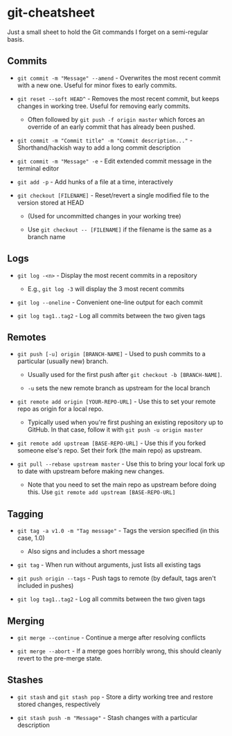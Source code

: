 # git-cheatsheet

Just a small sheet to hold the Git commands I forget on a semi-regular basis.

## Commits

- `git commit -m "Message" --amend` - Overwrites the most recent commit with a new one. Useful for minor fixes to early commits.

- `git reset --soft HEAD^` - Removes the most recent commit, but keeps changes in working tree. Useful for removing early commits.

    - Often followed by `git push -f origin master` which forces an override of an early commit that has already been pushed.

- `git commit -m "Commit title" -m "Commit description..."` - Shorthand/hackish way to add a long commit description

- `git commit -m "Message" -e` - Edit extended commit message in the terminal editor

- `git add -p` - Add hunks of a file at a time, interactively

- `git checkout [FILENAME]` - Reset/revert a single modified file to the version stored at HEAD

    - (Used for uncommitted changes in your working tree)

    - Use `git checkout -- [FILENAME]` if the filename is the same as a branch name

## Logs

- `git log -<n>` - Display the <n> most recent commits in a repository

    - E.g., `git log -3` will display the 3 most recent commits

- `git log --oneline` - Convenient one-line output for each commit

- `git log tag1..tag2` - Log all commits between the two given tags

## Remotes

- `git push [-u] origin [BRANCH-NAME]` - Used to push commits to a particular (usually new) branch.

    - Usually used for the first push after `git checkout -b [BRANCH-NAME]`.

    - `-u` sets the new remote branch as upstream for the local branch

- `git remote add origin [YOUR-REPO-URL]` - Use this to set your remote repo as origin for a local repo.

    - Typically used when you're first pushing an existing repository up to GitHub. In that case, follow it with `git push -u origin master`

- `git remote add upstream [BASE-REPO-URL]` - Use this if you forked someone else's repo. Set their fork (the main repo) as upstream.

- `git pull --rebase upstream master` - Use this to bring your local fork up to date with upstream before making new changes.

    - Note that you need to set the main repo as upstream before doing this. Use `git remote add upstream [BASE-REPO-URL]`

## Tagging

- `git tag -a v1.0 -m "Tag message"` - Tags the version specified (in this case, 1.0)

    - Also signs and includes a short message

- `git tag` - When run without arguments, just lists all existing tags

- `git push origin --tags` - Push tags to remote (by default, tags aren't included in pushes)

- `git log tag1..tag2` - Log all commits between the two given tags

## Merging

- `git merge --continue` - Continue a merge after resolving conflicts

- `git merge --abort` - If a merge goes horribly wrong, this should cleanly revert to the pre-merge state.

## Stashes

- `git stash` and `git stash pop` - Store a dirty working tree and restore stored changes, respectively

- `git stash push -m "Message"` - Stash changes with a particular description
